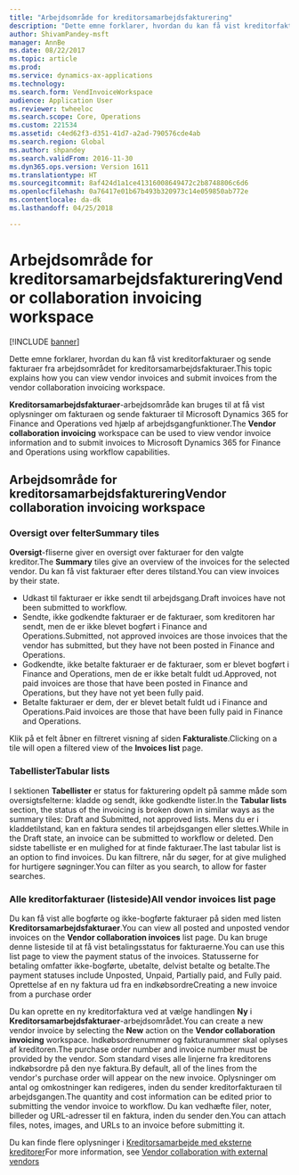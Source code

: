 ```yaml
---
title: "Arbejdsområde for kreditorsamarbejdsfakturering"
description: "Dette emne forklarer, hvordan du kan få vist kreditorfakturaer og sende fakturaer fra arbejdsområdet for kreditorsamarbejdsfakturaer."
author: ShivamPandey-msft
manager: AnnBe
ms.date: 08/22/2017
ms.topic: article
ms.prod: 
ms.service: dynamics-ax-applications
ms.technology: 
ms.search.form: VendInvoiceWorkspace
audience: Application User
ms.reviewer: twheeloc
ms.search.scope: Core, Operations
ms.custom: 221534
ms.assetid: c4ed62f3-d351-41d7-a2ad-790576cde4ab
ms.search.region: Global
ms.author: shpandey
ms.search.validFrom: 2016-11-30
ms.dyn365.ops.version: Version 1611
ms.translationtype: HT
ms.sourcegitcommit: 8af424d1a1ce41316008649472c2b8748806c6d6
ms.openlocfilehash: 0a76417e01b67b493b320973c14e059850ab772e
ms.contentlocale: da-dk
ms.lasthandoff: 04/25/2018

---
```


# <a name="vendor-collaboration-invoicing-workspace"></a><span data-ttu-id="c3c51-103">Arbejdsområde for kreditorsamarbejdsfakturering</span><span class="sxs-lookup"><span data-stu-id="c3c51-103">Vendor collaboration invoicing workspace</span></span>

[!INCLUDE [banner](../includes/banner.md)]

<span data-ttu-id="c3c51-104">Dette emne forklarer, hvordan du kan få vist kreditorfakturaer og sende fakturaer fra arbejdsområdet for kreditorsamarbejdsfakturaer.</span><span class="sxs-lookup"><span data-stu-id="c3c51-104">This topic explains how you can view vendor invoices and submit invoices from the vendor collaboration invoicing workspace.</span></span>

<span data-ttu-id="c3c51-105">**Kreditorsamarbejdsfakturaer**-arbejdsområde kan bruges til at få vist oplysninger om fakturaen og sende fakturaer til Microsoft Dynamics 365 for Finance and Operations ved hjælp af arbejdsgangfunktioner.</span><span class="sxs-lookup"><span data-stu-id="c3c51-105">The **Vendor collaboration invoicing** workspace can be used to view vendor invoice information and to submit invoices to Microsoft Dynamics 365 for Finance and Operations using workflow capabilities.</span></span>


<a name="vendor-collaboration-invoicing-workspace"></a><span data-ttu-id="c3c51-106">Arbejdsområde for kreditorsamarbejdsfakturering</span><span class="sxs-lookup"><span data-stu-id="c3c51-106">Vendor collaboration invoicing workspace</span></span>
----------------------------------------

### <a name="summary-tiles"></a><span data-ttu-id="c3c51-107">Oversigt over felter</span><span class="sxs-lookup"><span data-stu-id="c3c51-107">Summary tiles</span></span>

<span data-ttu-id="c3c51-108">**Oversigt**-fliserne giver en oversigt over fakturaer for den valgte kreditor.</span><span class="sxs-lookup"><span data-stu-id="c3c51-108">The **Summary** tiles give an overview of the invoices for the selected vendor.</span></span> <span data-ttu-id="c3c51-109">Du kan få vist fakturaer efter deres tilstand.</span><span class="sxs-lookup"><span data-stu-id="c3c51-109">You can view invoices by their state.</span></span>
-   <span data-ttu-id="c3c51-110">Udkast til fakturaer er ikke sendt til arbejdsgang.</span><span class="sxs-lookup"><span data-stu-id="c3c51-110">Draft invoices have not been submitted to workflow.</span></span>
-   <span data-ttu-id="c3c51-111">Sendte, ikke godkendte fakturaer er de fakturaer, som kreditoren har sendt, men de er ikke blevet bogført i Finance and Operations.</span><span class="sxs-lookup"><span data-stu-id="c3c51-111">Submitted, not approved invoices are those invoices that the vendor has submitted, but they have not been posted in Finance and Operations.</span></span>
-   <span data-ttu-id="c3c51-112">Godkendte, ikke betalte fakturaer er de fakturaer, som er blevet bogført i Finance and Operations, men de er ikke betalt fuldt ud.</span><span class="sxs-lookup"><span data-stu-id="c3c51-112">Approved, not paid invoices are those that have been posted in Finance and Operations, but they have not yet been fully paid.</span></span>
-   <span data-ttu-id="c3c51-113">Betalte fakturaer er dem, der er blevet betalt fuldt ud i Finance and Operations.</span><span class="sxs-lookup"><span data-stu-id="c3c51-113">Paid invoices are those that have been fully paid in Finance and Operations.</span></span>

<span data-ttu-id="c3c51-114">Klik på et felt åbner en filtreret visning af siden **Fakturaliste**.</span><span class="sxs-lookup"><span data-stu-id="c3c51-114">Clicking on a tile will open a filtered view of the **Invoices list** page.</span></span>

### <a name="tabular-lists"></a><span data-ttu-id="c3c51-115">Tabellister</span><span class="sxs-lookup"><span data-stu-id="c3c51-115">Tabular lists</span></span>

<span data-ttu-id="c3c51-116">I sektionen **Tabellister** er status for fakturering opdelt på samme måde som oversigtsfelterne: kladde og sendt, ikke godkendte lister.</span><span class="sxs-lookup"><span data-stu-id="c3c51-116">In the **Tabular lists** section, the status of the invoicing is broken down in similar ways as the summary tiles: Draft and Submitted, not approved lists.</span></span> <span data-ttu-id="c3c51-117">Mens du er i kladdetilstand, kan en faktura sendes til arbejdsgangen eller slettes.</span><span class="sxs-lookup"><span data-stu-id="c3c51-117">While in the Draft state, an invoice can be submitted to workflow or deleted.</span></span> <span data-ttu-id="c3c51-118">Den sidste tabelliste er en mulighed for at finde fakturaer.</span><span class="sxs-lookup"><span data-stu-id="c3c51-118">The last tabular list is an option to find invoices.</span></span> <span data-ttu-id="c3c51-119">Du kan filtrere, når du søger, for at give mulighed for hurtigere søgninger.</span><span class="sxs-lookup"><span data-stu-id="c3c51-119">You can filter as you search, to allow for faster searches.</span></span>

### <a name="all-vendor-invoices-list-page"></a><span data-ttu-id="c3c51-120">Alle kreditorfakturaer (listeside)</span><span class="sxs-lookup"><span data-stu-id="c3c51-120">All vendor invoices list page</span></span>

<span data-ttu-id="c3c51-121">Du kan få vist alle bogførte og ikke-bogførte fakturaer på siden med listen **Kreditorsamarbejdsfakturaer**.</span><span class="sxs-lookup"><span data-stu-id="c3c51-121">You can view all posted and unposted vendor invoices on the **Vendor collaboration invoices** list page.</span></span> <span data-ttu-id="c3c51-122">Du kan bruge denne listeside til at få vist betalingsstatus for fakturaerne.</span><span class="sxs-lookup"><span data-stu-id="c3c51-122">You can use this list page to view the payment status of the invoices.</span></span> <span data-ttu-id="c3c51-123">Statusserne for betaling omfatter ikke-bogførte, ubetalte, delvist betalte og betalte.</span><span class="sxs-lookup"><span data-stu-id="c3c51-123">The payment statuses include Unposted, Unpaid, Partially paid, and Fully paid.</span></span>
<span data-ttu-id="c3c51-124">Oprettelse af en ny faktura ud fra en indkøbsordre</span><span class="sxs-lookup"><span data-stu-id="c3c51-124">Creating a new invoice from a purchase order</span></span>

<span data-ttu-id="c3c51-125">Du kan oprette en ny kreditorfaktura ved at vælge handlingen **Ny** i **Kreditorsamarbejdsfakturaer**-arbejdsområdet.</span><span class="sxs-lookup"><span data-stu-id="c3c51-125">You can create a new vendor invoice by selecting the **New** action on the **Vendor collaboration invoicing** workspace.</span></span> <span data-ttu-id="c3c51-126">Indkøbsordrenummer og fakturanummer skal oplyses af kreditoren.</span><span class="sxs-lookup"><span data-stu-id="c3c51-126">The purchase order number and invoice number must be provided by the vendor.</span></span> <span data-ttu-id="c3c51-127">Som standard vises alle linjerne fra kreditorens indkøbsordre på den nye faktura.</span><span class="sxs-lookup"><span data-stu-id="c3c51-127">By default, all of the lines from the vendor's purchase order will appear on the new invoice.</span></span> <span data-ttu-id="c3c51-128">Oplysninger om antal og omkostninger kan redigeres, inden du sender kreditorfakturaen til arbejdsgangen.</span><span class="sxs-lookup"><span data-stu-id="c3c51-128">The quantity and cost information can be edited prior to submitting the vendor invoice to workflow.</span></span> <span data-ttu-id="c3c51-129">Du kan vedhæfte filer, noter, billeder og URL-adresser til en faktura, inden du sender den.</span><span class="sxs-lookup"><span data-stu-id="c3c51-129">You can attach files, notes, images, and URLs to an invoice before submitting it.</span></span>

<span data-ttu-id="c3c51-130">Du kan finde flere oplysninger i [Kreditorsamarbejde med eksterne kreditorer](../../supply-chain/procurement/vendor-collaboration-work-external-vendors.md)</span><span class="sxs-lookup"><span data-stu-id="c3c51-130">For more information, see [Vendor collaboration with external vendors](../../supply-chain/procurement/vendor-collaboration-work-external-vendors.md)</span></span>




